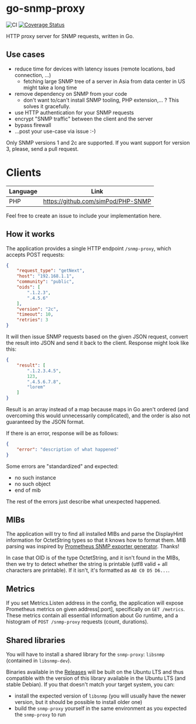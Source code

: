 go-snmp-proxy
=============

![CI](https://github.com/grongor/go-snmp-proxy/workflows/CI/badge.svg)
[![Coverage Status](https://coveralls.io/repos/github/grongor/go-snmp-proxy/badge.svg)](https://coveralls.io/github/grongor/go-snmp-proxy)

HTTP proxy server for SNMP requests, written in Go.

Use cases
---------

- reduce time for devices with latency issues (remote locations, bad connection, ...)
  - fetching large SNMP tree of a server in Asia from data center in US might take a long time
- remove dependency on SNMP from your code
  - don't want to/can't install SNMP tooling, PHP extension,... ? This solves it gracefully.
- use HTTP authentication for your SNMP requests
- encrypt "SNMP traffic" between the client and the server
- bypass firewall
- ...post your use-case via issue :-)

Only SNMP versions 1 and 2c are supported. If you want support for version 3, please, send a pull request.

Clients
=======

| Language | Link                               |
|----------|------------------------------------|
| PHP      | https://github.com/simPod/PHP-SNMP |

Feel free to create an issue to include your implementation here.

How it works
------------

The application provides a single HTTP endpoint `/snmp-proxy`, which accepts POST requests:
```json
{
    "request_type": "getNext",
    "host": "192.168.1.1",
    "community": "public",
    "oids": [
        ".1.2.3",
        ".4.5.6"
    ],
    "version": "2c",
    "timeout": 10,
    "retries": 3
}
```

It will then issue SNMP requests based on the given JSON request, convert the result into JSON and send it back
to the client. Response might look like this:
```json
{
    "result": [
        ".1.2.3.4.5",
        123,
        ".4.5.6.7.8",
        "lorem"
    ]
}
```

Result is an array instead of a map because maps in Go aren't ordered (and overcoming this would unnecessarily
complicated), and the order is also not guaranteed by the JSON format.

If there is an error, response will be as follows:
```json
{
    "error": "description of what happened"
}
```

Some errors are "standardized" and expected:
 - no such instance
 - no such object
 - end of mib

The rest of the errors just describe what unexpected happened.

MIBs
----

The application will try to find all installed MIBs and parse the DisplayHint information for OctetString types
so that it knows how to format them. MIB parsing was inspired by
[Prometheus SNMP exporter generator](https://github.com/prometheus/snmp_exporter/tree/master/generator). Thanks!

In case that OID is of the type OctetString, and it isn't found in the MIBs, then we try to detect whether the string
is printable (utf8 valid + all characters are printable). If it isn't, it's formatted as `AB C0 D5 D6...`.

Metrics
-------

If you set Metrics.Listen address in the config, the application will expose Prometheus metrics on given address[:port],
specifically on `GET /metrics`. These metrics contain all essential information about Go runtime, and a histogram
of `POST /snmp-proxy` requests (count, durations).

Shared libraries
----------------

You will have to install a shared library for the `snmp-proxy`: `libsnmp` (contained in `libsnmp-dev`).

Binaries available in the [Releases](https://github.com/grongor/go-snmp-proxy/releases) will be built on the Ubuntu LTS
and thus compatible with the version of this library available in the Ubuntu LTS (and stable Debian).
If you that doesn't match your target system, you can:
 - install the expected version of `libsnmp` (you will usually have the newer version, but it should be possible
   to install older one)
 - build the `snmp-proxy` yourself in the same environment as you expected the `snmp-proxy` to run
